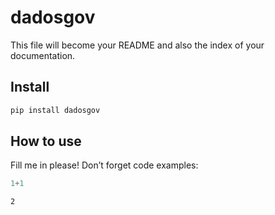 # dadosgov

<!-- WARNING: THIS FILE WAS AUTOGENERATED! DO NOT EDIT! -->

This file will become your README and also the index of your
documentation.

## Install

``` sh
pip install dadosgov
```

## How to use

Fill me in please! Don’t forget code examples:

``` python
1+1
```

    2
